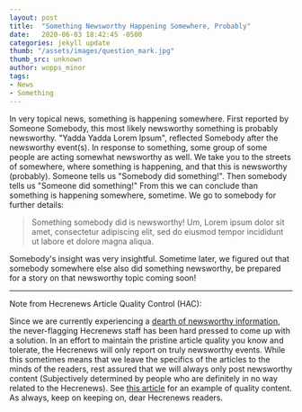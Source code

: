 ```yaml
---
layout: post
title:  "Something Newsworthy Happening Somewhere, Probably"
date:   2020-06-03 18:42:45 -0500
categories: jekyll update
thumb: "/assets/images/question_mark.jpg"
thumb_src: unknown
author: wopps_minor
tags:
- News
- Something
---
```


In very topical news, something is happening somewhere. First reported by Someone Somebody, this most likely newsworthy something is probably newsworthy. "Yadda Yadda Lorem Ipsum", reflected Somebody after the newsworthy event(s). In response to something, some group of some people are acting somewhat newsworthy as well. We take you to the streets of somewhere, where something is happening, and that this is newsworthy (probably). Someone tells us "Somebody did something!". Then somebody tells us "Someone did something!" From this we can conclude than something is happening somewhere, sometime. We go to somebody for further details:
 > Something somebody did is newsworthy! Um, Lorem ipsum dolor sit amet, consectetur adipiscing elit, sed do eiusmod tempor incididunt ut labore et dolore magna aliqua.

 Somebody's insight was very insightful. Sometime later, we figured out that somebody somewhere else also did something newsworthy, be prepared for a story on that newsworthy topic coming soon!

---

Note from Hecrenews Article Quality Control (HAC):

Since we are currently experiencing a [dearth of newsworthy information](https://hecrenews.github.io/jekyll/update/2020/06/01/hecrenews-authors-experiencing-dearth-of-dirt.html), the never-flagging Hecrenews staff has been hard pressed to come up with a solution. In an effort to maintain the pristine article quality you know and tolerate, the Hecrenews will only report on truly newsworthy events. While this sometimes means that we leave the specifics of the articles to the minds of the readers, rest assured that we will always only post newsworthy content (Subjectively determined by people who are definitely in no way related to the Hecrenews). See [this article](https://hecrenews.github.io/yeet) for an example of quality content. As always, keep on keeping on, dear Hecrenews readers.
